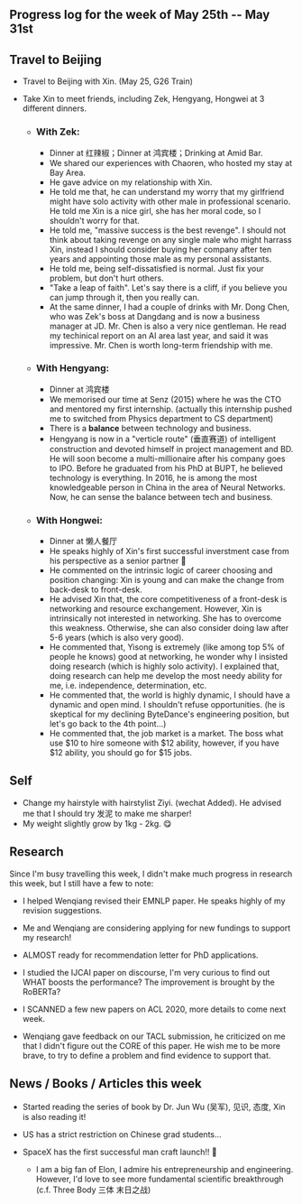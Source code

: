 ## Progress log for the week of May 25th -- May 31st

## Travel to Beijing

- Travel to Beijing with Xin. (May 25, G26 Train)

- Take Xin to meet friends, including Zek, Hengyang, Hongwei at 3 different dinners.

  - ### With Zek:

    - Dinner at 红辣椒；Dinner at 鸿宾楼；Drinking at Amid Bar.  
    - We shared our experiences with Chaoren, who hosted my stay at Bay Area. 
    - He gave advice on my relationship with Xin. 
    - He told me that, he can understand my worry that my girlfriend might have solo activity with other male in professional scenario. He told me Xin is a nice girl, she has her moral code, so I shouldn't worry for that.
    - He told me, "massive success is the best revenge". I should not think about taking revenge on any single male who might harrass Xin, instead I should consider buying her company after ten years and appointing those male as my personal assistants. 
    - He told me, being self-dissatisfied is normal. Just fix your problem, but don't hurt others. 
    - "Take a leap of faith". Let's say there is a cliff, if you believe you can jump through it, then you really can. 
    - At the same dinner, I had a couple of drinks with Mr. Dong Chen, who was Zek's boss at Dangdang and is now a business manager at JD. Mr. Chen is also a very nice gentleman. He read my techinical report on an AI area last year, and said it was impressive. Mr. Chen is worth long-term friendship with me. 

  - ### With Hengyang:

    - Dinner at 鸿宾楼
    - We memorised our time at Senz (2015) where he was the CTO and mentored my first internship. (actually this internship pushed me to switched from Physics department to CS department)
    - There is a **balance** between technology and business. 
    - Hengyang is now in a "verticle route" (垂直赛道) of intelligent construction and devoted himself in project management and BD. He will soon become a multi-millionaire after his company goes to IPO. Before he graduated from his PhD at BUPT, he believed technology is everything. In 2016, he is among the most knowledgeable person in China in the area of Neural Networks.  Now, he can sense the balance between tech and business. 

  - ### With Hongwei:

    - Dinner at 懒人餐厅
    - He speaks highly of Xin's first successful inverstment case from his perspective as a senior partner 🎉
    - He commented on the intrinsic logic of career choosing and position changing: Xin is young and can make the change from back-desk to front-desk.
    - He advised Xin that, the core competitiveness of a front-desk is networking and resource exchangement. However, Xin is intrinsically not interested in networking. She has to overcome this weakness. Otherwise, she can also consider doing law after 5-6 years (which is also very good). 
    - He commented that, Yisong is extremely (like among top 5% of people he knows) good at networking, he wonder why I insisted doing research (which is highly solo activity). I explained that, doing research can help me develop the most needy ability for me, i.e. independence, determination, etc. 
    - He commented that, the world is highly dynamic, I should have a dynamic and open mind. I shouldn't refuse opportunities. (he is skeptical for my declining ByteDance's engineering position, but let's go back to the 4th point...)
    - He commented that, the job market is a market. The boss what use $10 to hire someone with $12 ability, however, if you have $12 ability, you should go for $15 jobs. 



## Self

- Change my hairstyle with hairstylist Ziyi. (wechat Added). He advised me that I should try 发泥 to make me sharper!
- My weight slightly grow by 1kg - 2kg. 😋



## Research

Since I'm busy travelling this week, I didn't make much progress in research this week, but I still have a few to note:



- I helped Wenqiang revised their EMNLP paper. He speaks highly of my revision suggestions.
- Me and Wenqiang are considering applying for new fundings to support my research!
- ALMOST ready for recommendation letter for PhD applications. 



- I studied the IJCAI paper on discourse, I'm very curious to find out WHAT boosts the performance? The improvement is brought by the RoBERTa? 
- I SCANNED a few new papers on ACL 2020, more details to come next week.
- Wenqiang gave feedback on our TACL submission, he criticized on me that I didn't figure out the CORE of this paper. He wish me to be more brave, to try to define a problem and find evidence to support that. 



## News / Books / Articles this week

- Started reading the series of book by Dr. Jun Wu (吴军), 见识, 态度, Xin is also reading it!



- US has a strict restriction on Chinese grad students...
- SpaceX has the first successful man craft launch!! 🎉
  - I am a big fan of Elon, I admire his entrepreneurship and engineering. However, I'd love to see more fundamental scientific breakthrough (c.f. Three Body 三体 末日之战)

